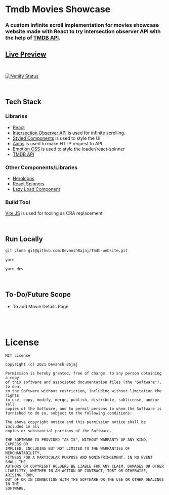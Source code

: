 # Tmdb Movies Showcase

### A custom infinite scroll implementation for movies showcase website made with React to try Intersection observer API with the help of [TMDB API](https://www.themoviedb.org/documentation/api).

## [Live Preview](https://toprated-tmdb.netlify.app/)

</br>

[![Netlify Status](https://api.netlify.com/api/v1/badges/ac1bf5aa-0037-46bc-bbc3-99165fe89224/deploy-status)](https://app.netlify.com/sites/toprated-tmdb/deploys)

</br>

## Tech Stack

### Libraries
- [React](https://reactjs.org/)
- [Intersection Observer API](https://developer.mozilla.org/en-US/docs/Web/API/Intersection_Observer_API) is used for infinite scrolling.
- [Styled Components](https://styled-components.com/) is used to style the UI
- [Axios](https://axios-http.com/) is used to make HTTP request to API
- [Emotion CSS](https://emotion.sh/docs/introduction) is used to style the loader/react-spinner
- [TMDB API](https://www.themoviedb.org/documentation/api)

### Other Components/Libraries
- [HeroIcons](https://github.com/tailwindlabs/heroicons)
- [React Spinners](https://github.com/davidhu2000/react-spinners)
- [Lazy Load Component](https://github.com/Aljullu/react-lazy-load-image-component)

### Build Tool
[Vite JS](https://vitejs.dev/) is used for tooling as CRA replacement 

</br>

## Run Locally
```sh
git clone git@github.com:DevanshBajaj/Tmdb-website.git

yarn

yarn dev
```
</br>

## To-Do/Future Scope
- To add Movie Details Page

</br>
</br>

# License

```
MIT License

Copyright (c) 2021 Devansh Bajaj

Permission is hereby granted, free of charge, to any person obtaining a copy
of this software and associated documentation files (the "Software"), to deal
in the Software without restriction, including without limitation the rights
to use, copy, modify, merge, publish, distribute, sublicense, and/or sell
copies of the Software, and to permit persons to whom the Software is
furnished to do so, subject to the following conditions:

The above copyright notice and this permission notice shall be included in all
copies or substantial portions of the Software.

THE SOFTWARE IS PROVIDED "AS IS", WITHOUT WARRANTY OF ANY KIND, EXPRESS OR
IMPLIED, INCLUDING BUT NOT LIMITED TO THE WARRANTIES OF MERCHANTABILITY,
FITNESS FOR A PARTICULAR PURPOSE AND NONINFRINGEMENT. IN NO EVENT SHALL THE
AUTHORS OR COPYRIGHT HOLDERS BE LIABLE FOR ANY CLAIM, DAMAGES OR OTHER
LIABILITY, WHETHER IN AN ACTION OF CONTRACT, TORT OR OTHERWISE, ARISING FROM,
OUT OF OR IN CONNECTION WITH THE SOFTWARE OR THE USE OR OTHER DEALINGS IN THE
SOFTWARE.

```
